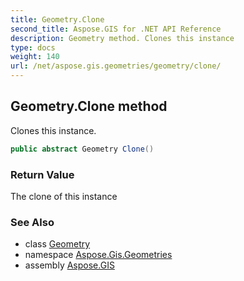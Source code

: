 ```yaml
---
title: Geometry.Clone
second_title: Aspose.GIS for .NET API Reference
description: Geometry method. Clones this instance
type: docs
weight: 140
url: /net/aspose.gis.geometries/geometry/clone/
---
```

## Geometry.Clone method

Clones this instance.

```csharp
public abstract Geometry Clone()
```

### Return Value

The clone of this instance

### See Also

* class [Geometry](../)
* namespace [Aspose.Gis.Geometries](../../geometry/)
* assembly [Aspose.GIS](../../../)


